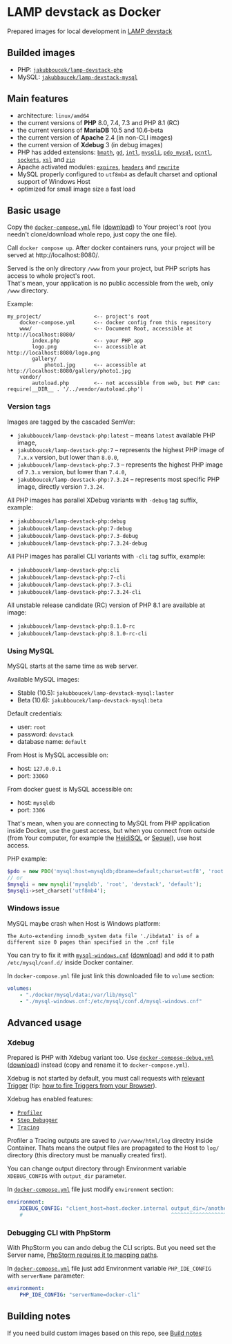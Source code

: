 # LAMP devstack as Docker
Prepared images for local development in [LAMP devstack](https://en.wikipedia.org/wiki/LAMP_(software_bundle))

## Builded images

- PHP: [`jakubboucek/lamp-devstack-php`](https://hub.docker.com/r/jakubboucek/lamp-devstack-php)
- MySQL: [`jakubboucek/lamp-devstack-mysql`](https://hub.docker.com/r/jakubboucek/lamp-devstack-mysql)

## Main features
- architecture: `linux/amd64`
- the current versions of **PHP** 8.0, 7.4, 7.3 and PHP 8.1 (RC)
- the current versions of **MariaDB** 10.5 and 10.6-beta
- the current version of **Apache** 2.4 (in non-CLI images)
- the current version of **Xdebug** 3 (in debug images)
- PHP has added extensions:
    [`bmath`](https://www.php.net/manual/en/book.bc.php),
    [`gd`](https://www.php.net/manual/en/book.image.php),
    [`intl`](https://www.php.net/manual/en/book.intl.php),
    [`mysqli`](https://www.php.net/manual/en/book.mysqli.php),
    [`pdo_mysql`](https://www.php.net/manual/en/book.pdo.php),
    [`pcntl`](https://www.php.net/manual/en/book.pcntl.php),
    [`sockets`](https://www.php.net/manual/en/book.sockets.php),
    [`xsl`](https://www.php.net/manual/en/book.xsl.php) and
    [`zip`](https://www.php.net/manual/en/book.zip.php)
- Apache activated modules: [`expires`](https://httpd.apache.org/docs/current/mod/mod_expires.html),
    [`headers`](https://httpd.apache.org/docs/current/mod/mod_headers.html) and
    [`rewrite`](https://httpd.apache.org/docs/current/mod/mod_rewrite.html)
- MySQL properly configured to `utf8mb4` as default charset and optional support of Windows Host
- optimized for small image size a fast load

## Basic usage
Copy the [`docker-compose.yml`](docker-compose.yml) file
([download](https://downfile.github.io/download?url=https%3A//raw.githubusercontent.com/jakubboucek/docker-lamp-devstack/master/docker-compose.yml&file=docker-compose.yml))
to Your project's root (you needn't clone/download whole repo, just copy the one file).

Call `docker compose up`. After docker containers runs, your project will be served at http://localhost:8080/.

Served is the only directory `/www` from your project, but PHP scripts has access to whole project's root.  
That's mean, your application is no public accessible from the web, only `/www` directory.

Example:
```
my_project/                 <-- project's root
    docker-compose.yml      <-- docker config from this repository
    www/                    <-- Document Root, accessible at http://localhost:8080/
        index.php           <-- your PHP app
        logo.png            <-- accessible at http://localhost:8080/logo.png
        gallery/
            photo1.jpg      <-- accessible at http://localhost:8080/gallery/photo1.jpg
    vendor/
        autoload.php        <-- not accessible from web, but PHP can: require(__DIR__ . '/../vendor/autoload.php')
```

### Version tags
Images are tagged by the cascaded SemVer:

- `jakubboucek/lamp-devstack-php:latest` – means `latest` available PHP image,
- `jakubboucek/lamp-devstack-php:7` – represents the highest PHP image of `7.x.x` version, but lower than `8.0.0`,
- `jakubboucek/lamp-devstack-php:7.3` – represents the highest PHP image of `7.3.x` version, but lower than `7.4.0`,
- `jakubboucek/lamp-devstack-php:7.3.24` – represents most specific PHP image, directly version `7.3.24`.

All PHP images has parallel XDebug variants with `-debug` tag suffix, example:
- `jakubboucek/lamp-devstack-php:debug`
- `jakubboucek/lamp-devstack-php:7-debug`
- `jakubboucek/lamp-devstack-php:7.3-debug`
- `jakubboucek/lamp-devstack-php:7.3.24-debug`

All PHP images has parallel CLI variants with `-cli` tag suffix, example:
- `jakubboucek/lamp-devstack-php:cli`
- `jakubboucek/lamp-devstack-php:7-cli`
- `jakubboucek/lamp-devstack-php:7.3-cli`
- `jakubboucek/lamp-devstack-php:7.3.24-cli`

All unstable release candidate (RC) version of PHP 8.1 are available at image:
- `jakubboucek/lamp-devstack-php:8.1.0-rc`
- `jakubboucek/lamp-devstack-php:8.1.0-rc-cli`


### Using MySQL
MySQL starts at the same time as web server.

Available MySQL images:

- Stable (10.5): `jakubboucek/lamp-devstack-mysql:laster`
- Beta (10.6): `jakubboucek/lamp-devstack-mysql:beta`

Default credentials:
- user: `root`
- password: `devstack`
- database name: `default`

From Host is MySQL accessible on:
- host: `127.0.0.1`
- port: `33060`

From docker guest is MySQL accessible on:
- host: `mysqldb`
- port: `3306`

That's mean, when you are connecting to MySQL from PHP application inside Docker, use the guest access, but when you
connect from outside (from Your computer, for example the [HeidiSQL](https://www.heidisql.com/)
or [Sequel](https://sequel-ace.com/)), use host access.

PHP example:
```php
$pdo = new PDO('mysql:host=mysqldb;dbname=default;charset=utf8', 'root', 'devstack');
// or
$mysqli = new mysqli('mysqldb', 'root', 'devstack', 'default');
$mysqli->set_charset('utf8mb4');
```

### Windows issue

MySQL maybe crash when Host is Windows platform: 

```
The Auto-extending innodb_system data file './ibdata1' is of a different size 0 pages than specified in the .cnf file
```

You can try to fix it with [`mysql-windows.cnf`](mysql/mysql-windows.cnf)
([download](https://downfile.github.io/download?url=https%3A//raw.githubusercontent.com/jakubboucek/docker-lamp-devstack/master/mysql/mysql-windows.cnf))
and add it to path `/etc/mysql/conf.d/` inside Docker container.

In `docker-compose.yml` file just link this downloaded file to `volume` section:

```yaml
volumes:
    - "./docker/mysql/data:/var/lib/mysql"
    - "./mysql-windows.cnf:/etc/mysql/conf.d/mysql-windows.cnf"
```

## Advanced usage
### Xdebug
Prepared is PHP with Xdebug variant too. Use [`docker-compose-debug.yml`](docker-compose-debug.yml)
([download](https://downfile.github.io/download?url=https%3A//raw.githubusercontent.com/jakubboucek/docker-lamp-devstack/master/docker-compose-debug.yml&file=docker-compose.yml))
instead (copy and rename it to `docker-compose.yml`).

Xdebug is not started by default, you must call requests with [relevant Trigger](https://xdebug.org/docs/all_settings#start_with_request#trigger)
(tip: [how to fire Triggers from your Browser](https://www.jetbrains.com/help/phpstorm/2021.1/browser-debugging-extensions.html)).

Xdebug has enabled features:

- [`Profiler`](https://xdebug.org/docs/profiler)
- [`Step Debugger`](https://xdebug.org/docs/step_debug)
- [`Tracing`](https://xdebug.org/docs/trace)

Profiler a Tracing outputs are saved to `/var/www/html/log` directry inside Container. Thats means the output files are
propagated to the Host to `log/` directory (this directory must be manually created first).

You can change output directory through Environment variable `XDEBUG_CONFIG` with `output_dir` parameter.

In [`docker-compose.yml`](docker-compose-debug.yml) file just modify `environment` section:

```yaml
environment:
    XDEBUG_CONFIG: "client_host=host.docker.internal output_dir=/another/dir"
    #                                                ^^^^^^^^^^^^^^^^^^^^^^^
```

### Debugging CLI with PhpStorm

With PhpStorm you can ando debug the CLI scripts. But you need set the Server name,
[PhpStorm requires it to mapping paths](https://blog.jetbrains.com/phpstorm/2012/03/new-in-4-0-easier-debugging-of-remote-php-command-line-scripts/).

In [`docker-compose.yml`](docker-compose-debug.yml) file just add Environment variable `PHP_IDE_CONFIG` with `serverName` parameter:

```yaml
environment:
    PHP_IDE_CONFIG: "serverName=docker-cli"
```

## Building notes
If you need build custom images based on this repo, see [Build notes](build-notes.md)
